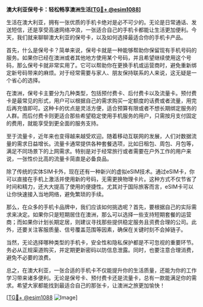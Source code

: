 **澳大利亚保号卡：轻松畅享澳洲生活[[TG💪+ @esim1088](https://t.me/s/esim1088)]**

生活在澳大利亚，拥有一张优质的手机卡绝对是必不可少的。无论是日常通话、发送短信，还是享受高速网络冲浪，一张适合自己的手机卡都能让生活更加便利。今天，我们就来聊聊澳大利亚的保号卡，以及如何选择最适合你的手机卡产品。

首先，什么是保号卡？简单来说，保号卡就是一种能够帮助你保留现有手机号码的服务。如果你已经在澳洲或者其他地方使用某个号码，并且希望继续使用这个号码，那么保号卡就非常实用了。它可以帮助你在更换手机或运营商时，避免重新绑定新号码带来的麻烦。对于经常需要与家人、朋友保持联系的人来说，这无疑是一个省心的选择。

在澳洲，保号卡主要分为几种类型，包括预付费卡、后付费卡以及流量卡。预付费卡是最常见的形式，用户可以根据自己的需求购买一定额度的话费或者流量，用完后再充值即可。这种卡的优点是灵活方便，适合预算有限或者不想长期绑定服务的人群。而后付费卡则更适合那些希望稳定使用手机服务的用户，只需按月支付固定的费用，就能享受到更全面的服务支持。

至于流量卡，近年来也变得越来越受欢迎。随着移动互联网的发展，人们对数据流量的需求日益增长。流量卡通常提供各种套餐选项，比如日租包、周包、月包等，满足不同场景下的上网需求。特别是对于经常旅行或者需要在户外工作的用户来说，一张性价比高的流量卡简直是必备良品。

除了传统的实体SIM卡外，现在还有一种新兴的虚拟eSIM技术。通过eSIM卡，你可以直接在手机上激活并使用新的号码，无需更换物理卡片。这种方式不仅节省了时间和精力，还大大提高了使用的便捷性。尤其对于国际旅客而言，eSIM卡可以让你快速接入当地网络，避免繁琐的手续。

那么，在众多的手机卡品牌中，我们应该如何挑选呢？首先，要根据自己的实际需求来决定。如果你只是短期居住在澳洲，那么可以选择一些支持短期套餐的运营商；而如果你计划长期定居，则建议寻找那些提供稳定服务且资费合理的公司。此外，还要关注客服质量、信号覆盖范围等因素，确保在关键时刻不会掉链子。

当然，无论选择哪种类型的手机卡，安全性和隐私保护都是不可忽视的重要环节。务必从正规渠道购买，并定期更新密码以防信息泄露。同时，也要注意合理消费，避免不必要的浪费。

总之，在澳大利亚，一张合适的手机卡不仅能提升你的生活质量，还能为你的工作学习带来诸多便利。无论是保号卡、预付费卡还是流量卡，总有一款能满足你的需求。希望大家都能找到最适合自己的那张卡，让澳洲之旅更加愉快！

[[TG💪+ @esim1088](https://t.me/s/esim1088) ![Image](https://i.postimg.cc/4NQfJmqS/Snipaste-2025-05-13-00-14-12.png)]